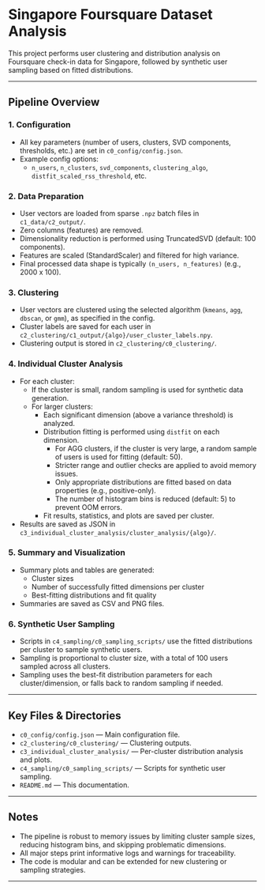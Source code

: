 # Singapore Foursquare Dataset Analysis

This project performs user clustering and distribution analysis on Foursquare check-in data for Singapore, followed by synthetic user sampling based on fitted distributions.

---

## Pipeline Overview

### 1. Configuration

- All key parameters (number of users, clusters, SVD components, thresholds, etc.) are set in `c0_config/config.json`.
- Example config options:
  - `n_users`, `n_clusters`, `svd_components`, `clustering_algo`, `distfit_scaled_rss_threshold`, etc.

### 2. Data Preparation

- User vectors are loaded from sparse `.npz` batch files in `c1_data/c2_output/`.
- Zero columns (features) are removed.
- Dimensionality reduction is performed using TruncatedSVD (default: 100 components).
- Features are scaled (StandardScaler) and filtered for high variance.
- Final processed data shape is typically `(n_users, n_features)` (e.g., 2000 x 100).

### 3. Clustering

- User vectors are clustered using the selected algorithm (`kmeans`, `agg`, `dbscan`, or `gmm`), as specified in the config.
- Cluster labels are saved for each user in `c2_clustering/c1_output/{algo}/user_cluster_labels.npy`.
- Clustering output is stored in `c2_clustering/c0_clustering/`.

### 4. Individual Cluster Analysis

- For each cluster:
  - If the cluster is small, random sampling is used for synthetic data generation.
  - For larger clusters:
    - Each significant dimension (above a variance threshold) is analyzed.
    - Distribution fitting is performed using `distfit` on each dimension.
      - For AGG clusters, if the cluster is very large, a random sample of users is used for fitting (default: 50).
      - Stricter range and outlier checks are applied to avoid memory issues.
      - Only appropriate distributions are fitted based on data properties (e.g., positive-only).
      - The number of histogram bins is reduced (default: 5) to prevent OOM errors.
    - Fit results, statistics, and plots are saved per cluster.
- Results are saved as JSON in `c3_individual_cluster_analysis/cluster_analysis/{algo}/`.

### 5. Summary and Visualization

- Summary plots and tables are generated:
  - Cluster sizes
  - Number of successfully fitted dimensions per cluster
  - Best-fitting distributions and fit quality
- Summaries are saved as CSV and PNG files.

### 6. Synthetic User Sampling

- Scripts in `c4_sampling/c0_sampling_scripts/` use the fitted distributions per cluster to sample synthetic users.
- Sampling is proportional to cluster size, with a total of 100 users sampled across all clusters.
- Sampling uses the best-fit distribution parameters for each cluster/dimension, or falls back to random sampling if needed.

---

## Key Files & Directories

- `c0_config/config.json` — Main configuration file.
- `c2_clustering/c0_clustering/` — Clustering outputs.
- `c3_individual_cluster_analysis/` — Per-cluster distribution analysis and plots.
- `c4_sampling/c0_sampling_scripts/` — Scripts for synthetic user sampling.
- `README.md` — This documentation.

---

## Notes

- The pipeline is robust to memory issues by limiting cluster sample sizes, reducing histogram bins, and skipping problematic dimensions.
- All major steps print informative logs and warnings for traceability.
- The code is modular and can be extended for new clustering or sampling strategies.

---
